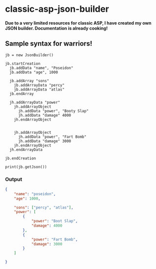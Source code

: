 # classic-asp-json-builder

<h4>Due to a very limited resources for classic ASP, I have created my own JSON builder. Documentation is already cooking!</h4>

## Sample syntax for warriors!

```vbscript
jb = new JsonBuilder()

jb.startCreation
  jb.addData "name", "Poseidon"
  jb.addData "age", 1000
  
  jb.addArray "sons"
    jb.addArrayData "percy"
    jb.addArrayData "atlas"
  jb.endArray
  
  jh.addArrayData "power"
    jh.addArrayObject
      jh.addData "power", "Booty Slap"
      jh.addData "damage" 4000
    jh.endArrayObject
    
    
    jh.addArrayObject
      jh.addData "power", "Fart Bomb"
      jh.addData "damage" 3000
    jh.endArrayObject
  jh.endArrayData
  
jb.endCreation

print(jb.getJson())
```

### Output

```json
{
	"name": "poseidon",
	"age": 1000,

	"sons": ["percy", "atlas"],
	"power": [
	  	{
			"power": "Boot Slap",
			"damage": 4000
		},
		{
			"power": "Fart Bomb",
			"damage": 3000
		}
	]

}
```

